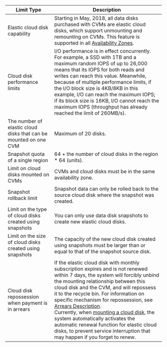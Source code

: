 | Limit Type | Description |
| --- |  --- |
| Elastic cloud disk capability | Starting in May, 2018, all data disks purchased with CVMs are elastic cloud disks, which support unmounting and remounting on CVMs. This feature is supported in all [Availability Zones](https://cloud.tencent.com/document/api/213/15707). |
| Cloud disk performance limits | I/O performance is in effect concurrently. <br/>For example, a SSD with 1TB and a maximum random IOPS of up to 26,000 means that its IOPS for both reads and writes can reach this value. Meanwhile, because of multiple performance limits, if the I/O block size is 4KB/8KB in this example, I/O can reach the maximum IOPS; if its block size is 16KB, I/O cannot reach the maximum IOPS (throughput has already reached the limit of 260MB/s). |
| The number of elastic cloud disks that can be mounted on one CVM | Maximum of 20 disks. |
| Snapshot quota of a single region | 64 + the number of cloud disks in the region * 64 (units). |
| Limit on cloud disks mounted on CVMs | CVMs and cloud disks must be in the same availability zone. |
| Snapshot rollback limit | Snapshot data can only be rolled back to the source cloud disk where the snapshot was created. |
| Limit on the type of cloud disks created using snapshots | You can only use data disk snapshots to create new elastic cloud disks. |
| Limit on the size of cloud disks created using snapshots | The capacity of the new cloud disk created using snapshots must be larger than or equal to that of the snapshot source disk. |
| Cloud disk repossession when payment is in arrears | If the elastic cloud disk with monthly subscription expires and is not renewed within 7 days, the system will forcibly unbind the mounting relationship between this cloud disk and the CVM, and will repossess it to the recycle bin. For information on specific mechanism for repossession, see [Arrears Description](https://intl.cloud.tencent.com/document/product/362/31625). <br>Currently, when [mounting a cloud disk](https://intl.cloud.tencent.com/document/product/362/31594), the system automatically activates the automatic renewal function for elastic cloud disks, to prevent service interruption that may happen if you forget to renew. |

